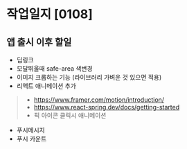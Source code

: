 # 작업일지 [0108]

## 앱 출시 이후 할일
- 딥링크
- 모달뛰울때 safe-area 색변경
- 이미지 크롭하는 기능 (라이브러리 가벼운 것 있으면 적용)
- 리액트 애니메이션 추가
> - https://www.framer.com/motion/introduction/
> - https://www.react-spring.dev/docs/getting-started
> - 픽 아이콘 클릭시 애니메이션
- 푸시메시지
- 푸시 카운트
